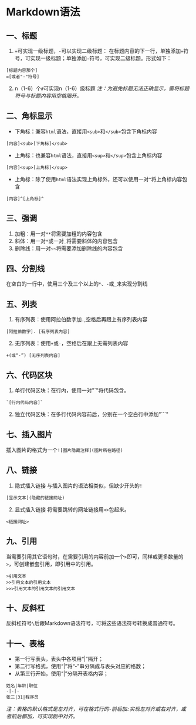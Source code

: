 Markdown语法
=
## 一、标题
1. `=`可实现一级标题，`-`可以实现二级标题：
在标题内容的下一行，单独添加`=`符号，可实现一级标题；单独添加`-`符号，可实现二级标题。形式如下：
```
[标题内容那个]
=[或者"-"符号]
```
2. n（1-6）个`#`可实现n（1-6）级标题
*注：为避免标题无法正确显示，需将标题符号与标题内容用空格隔开。*
## 二、角标显示
+ 下角标：兼容`html`语法，直接用`<sub>`和`</sub>`包含下角标内容
```
[内容]<sub>[下角标]</sub>
```
+ 上角标：也兼容`html`语法，直接用`<sup>`和`</sup>`包含上角标内容
```
[内容]<sup>[上角标]</sup>
```
+ 上角标：除了使用`html`语法实现上角标外，还可以使用一对`^`将上角标内容包含
```
[内容]^[上角标]^
```
## 三、强调
1. 加粗：用一对`**`将需要加粗的内容包含
2. 斜体：用一对`*`或一对`_`将需要斜体的内容包含
3. 删除线：用一对`~~`将需要添加删除线的内容包含
## 四、分割线
在空白的一行中，使用三个及三个以上的`*`、`-`或`_`来实现分割线
## 五、列表
1. 有序列表：使用阿拉伯数字加`.`,空格后再跟上有序列表内容
```
[阿拉伯数字]. [有序列表内容]
```
2. 无序列表：使用`+`或`-`，空格后在跟上无需列表内容
```
+(或“-”) [无序列表内容]
```
## 六、代码区块
1. 单行代码区块：在行内，使用一对"`"将代码包含。
```
`[行内代码内容]`
```
2. 独立代码区块：在多行代码内容前后，分别在一个空白行中添加"```"
## 七、插入图片
插入图片的格式为一个`![图片隐藏注释](图片所在路径)`
## 八、链接
1. 隐式插入链接
与插入图片的语法相类似，但缺少开头的`!`
```
[显示文本](隐藏的链接网址)
```
2. 显式插入链接
将需要跳转的网址链接用`<>`包起来。
```
<链接网址>
```
## 九、引用
当需要引用其它语句时，在需要引用的内容前加一个`>`即可，同样或更多数量的`>`，可创建嵌套引用，即引用中的引用。
```
>引用文本
>>引用文本的引用文本
>>>引用文本的引用文本的引用文本
```
## 十、反斜杠
反斜杠符号`\`后跟Markdown语法符号，可将这些语法符号转换成普通符号。
## 十一、表格
- 第一行写表头，表头中各项用“|”隔开；
- 第二行写格式，使用“|”将“-”串分隔成与表头对应的格数；
- 从第三行开始，使用“|”分隔开表格内容；
~~~
姓名|年龄|职位
-|-|-
张三|31|程序员
~~~
_注：表格的默认格式是左对齐，可在格式行的`-`前后加`:`实现左对齐或右对齐，或者前后都加，可实现剧中对齐。_